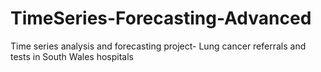 # TimeSeries-Forecasting-Advanced
Time series analysis and forecasting project- Lung cancer referrals and tests in South Wales hospitals
